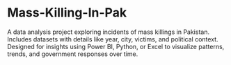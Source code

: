 # Mass-Killing-In-Pak
A data analysis project exploring incidents of mass killings in Pakistan. Includes datasets with details like year, city, victims, and political context. Designed for insights using Power BI, Python, or Excel to visualize patterns, trends, and government responses over time.
